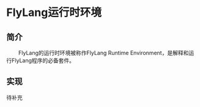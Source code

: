 # FlyLang运行时环境
## 简介
&nbsp;&nbsp;&nbsp;&nbsp;&nbsp;&nbsp;&nbsp;&nbsp;FlyLang的运行时环境被称作FlyLang Runtime Environment，是解释和运行FlyLang程序的必备套件。
## 实现
待补充

